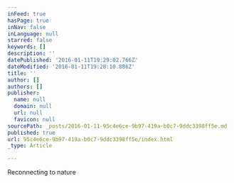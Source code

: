 ```yaml
---
inFeed: true
hasPage: true
inNav: false
inLanguage: null
starred: false
keywords: []
description: ''
datePublished: '2016-01-11T19:29:02.766Z'
dateModified: '2016-01-11T19:28:10.886Z'
title: ''
author: []
authors: []
publisher:
  name: null
  domain: null
  url: null
  favicon: null
sourcePath: _posts/2016-01-11-95c4e6ce-9b97-419a-b0c7-9ddc3398ff5e.md
published: true
url: 95c4e6ce-9b97-419a-b0c7-9ddc3398ff5e/index.html
_type: Article

---
```

Reconnecting to nature